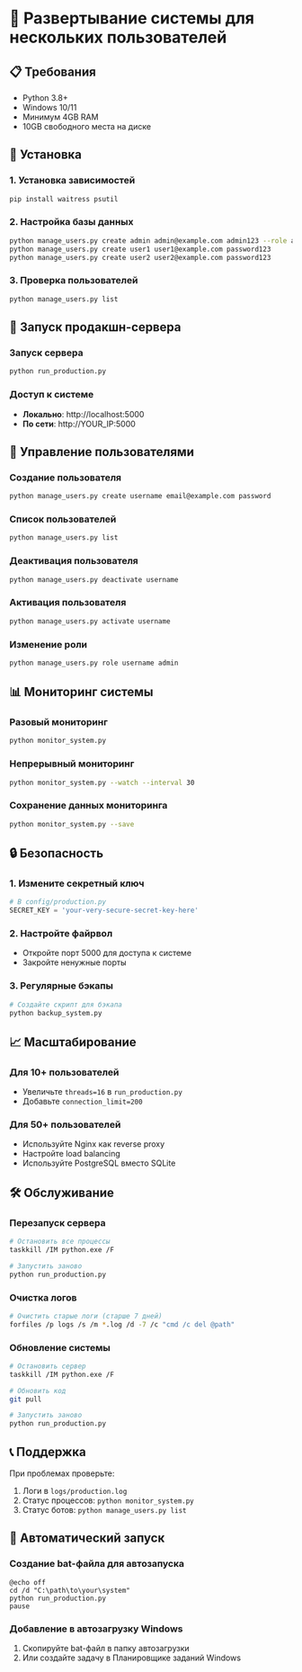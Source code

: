 # 🚀 Развертывание системы для нескольких пользователей

## 📋 Требования

- Python 3.8+
- Windows 10/11
- Минимум 4GB RAM
- 10GB свободного места на диске

## 🔧 Установка

### 1. Установка зависимостей
```bash
pip install waitress psutil
```

### 2. Настройка базы данных
```bash
python manage_users.py create admin admin@example.com admin123 --role admin
python manage_users.py create user1 user1@example.com password123
python manage_users.py create user2 user2@example.com password123
```

### 3. Проверка пользователей
```bash
python manage_users.py list
```

## 🚀 Запуск продакшн-сервера

### Запуск сервера
```bash
python run_production.py
```

### Доступ к системе
- **Локально**: http://localhost:5000
- **По сети**: http://YOUR_IP:5000

## 👥 Управление пользователями

### Создание пользователя
```bash
python manage_users.py create username email@example.com password
```

### Список пользователей
```bash
python manage_users.py list
```

### Деактивация пользователя
```bash
python manage_users.py deactivate username
```

### Активация пользователя
```bash
python manage_users.py activate username
```

### Изменение роли
```bash
python manage_users.py role username admin
```

## 📊 Мониторинг системы

### Разовый мониторинг
```bash
python monitor_system.py
```

### Непрерывный мониторинг
```bash
python monitor_system.py --watch --interval 30
```

### Сохранение данных мониторинга
```bash
python monitor_system.py --save
```

## 🔒 Безопасность

### 1. Измените секретный ключ
```python
# В config/production.py
SECRET_KEY = 'your-very-secure-secret-key-here'
```

### 2. Настройте файрвол
- Откройте порт 5000 для доступа к системе
- Закройте ненужные порты

### 3. Регулярные бэкапы
```bash
# Создайте скрипт для бэкапа
python backup_system.py
```

## 📈 Масштабирование

### Для 10+ пользователей
- Увеличьте `threads=16` в `run_production.py`
- Добавьте `connection_limit=200`

### Для 50+ пользователей
- Используйте Nginx как reverse proxy
- Настройте load balancing
- Используйте PostgreSQL вместо SQLite

## 🛠️ Обслуживание

### Перезапуск сервера
```bash
# Остановить все процессы
taskkill /IM python.exe /F

# Запустить заново
python run_production.py
```

### Очистка логов
```bash
# Очистить старые логи (старше 7 дней)
forfiles /p logs /s /m *.log /d -7 /c "cmd /c del @path"
```

### Обновление системы
```bash
# Остановить сервер
taskkill /IM python.exe /F

# Обновить код
git pull

# Запустить заново
python run_production.py
```

## 📞 Поддержка

При проблемах проверьте:
1. Логи в `logs/production.log`
2. Статус процессов: `python monitor_system.py`
3. Статус ботов: `python manage_users.py list`

## 🔄 Автоматический запуск

### Создание bat-файла для автозапуска
```batch
@echo off
cd /d "C:\path\to\your\system"
python run_production.py
pause
```

### Добавление в автозагрузку Windows
1. Скопируйте bat-файл в папку автозагрузки
2. Или создайте задачу в Планировщике заданий Windows











